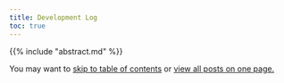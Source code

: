 ```yaml
---
title: Development Log
toc: true
---
```


{{% include "abstract.md" %}}

You may want to [skip to table of contents](#toc) or [view all posts on one page.](/blog/all)
